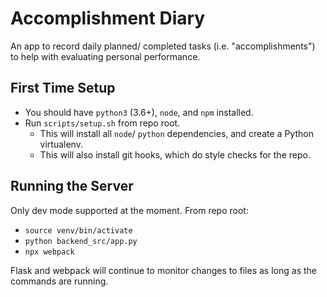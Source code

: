 # Accomplishment Diary

An app to record daily planned/ completed tasks (i.e. "accomplishments") to help with evaluating personal performance.

## First Time Setup

- You should have `python3` (3.6+), `node`, and `npm` installed.
- Run `scripts/setup.sh` from repo root.
    - This will install all `node`/ `python` dependencies, and create a Python virtualenv.
    - This will also install git hooks, which do style checks for the repo.

## Running the Server

Only dev mode supported at the moment. From repo root:

- `source venv/bin/activate`
- `python backend_src/app.py`
- `npx webpack`

Flask and webpack will continue to monitor changes to files as long as the commands are running.